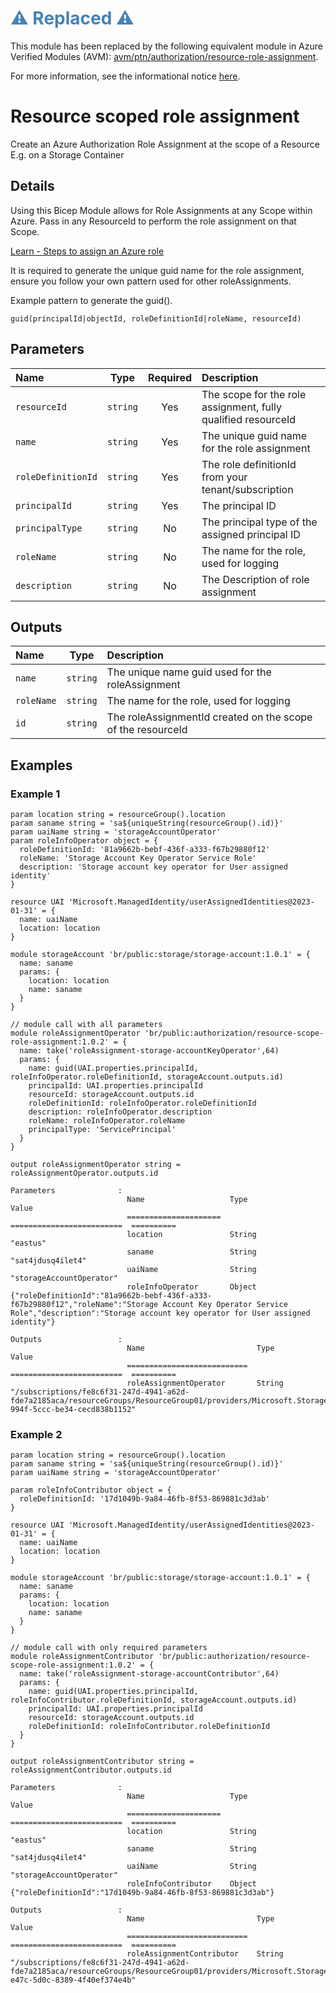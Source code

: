 <h1 style="color: steelblue;">⚠️ Replaced ⚠️</h1>

This module has been replaced by the following equivalent module in Azure Verified Modules (AVM): [avm/ptn/authorization/resource-role-assignment](https://github.com/Azure/bicep-registry-modules/tree/main/avm/ptn/authorization/resource-role-assignment).

For more information, see the informational notice [here](https://github.com/Azure/bicep-registry-modules?tab=readme-ov-file#%EF%B8%8F-new-standard-for-bicep-modules---avm-%EF%B8%8F).

# Resource scoped role assignment

Create an Azure Authorization Role Assignment at the scope of a Resource E.g. on a Storage Container

## Details

Using this Bicep Module allows for Role Assignments at any Scope within Azure. Pass in any ResourceId to perform the role assignment on that Scope.

[Learn - Steps to assign an Azure role](https://learn.microsoft.com/en-us/azure/role-based-access-control/role-assignments-steps)

It is required to generate the unique guid name for the role assignment, ensure you follow your own pattern used for other roleAssignments.

Example pattern to generate the guid().

```bicep
guid(principalId|objectId, roleDefinitionId|roleName, resourceId)
```

## Parameters

| Name               | Type     | Required | Description                                                   |
| :----------------- | :------: | :------: | :------------------------------------------------------------ |
| `resourceId`       | `string` | Yes      | The scope for the role assignment, fully qualified resourceId |
| `name`             | `string` | Yes      | The unique guid name for the role assignment                  |
| `roleDefinitionId` | `string` | Yes      | The role definitionId from your tenant/subscription           |
| `principalId`      | `string` | Yes      | The principal ID                                              |
| `principalType`    | `string` | No       | The principal type of the assigned principal ID               |
| `roleName`         | `string` | No       | The name for the role, used for logging                       |
| `description`      | `string` | No       | The Description of role assignment                            |

## Outputs

| Name       | Type     | Description                                                 |
| :--------- | :------: | :---------------------------------------------------------- |
| `name`     | `string` | The unique name guid used for the roleAssignment            |
| `roleName` | `string` | The name for the role, used for logging                     |
| `id`       | `string` | The roleAssignmentId created on the scope of the resourceId |

## Examples

### Example 1

```bicep
param location string = resourceGroup().location
param saname string = 'sa${uniqueString(resourceGroup().id)}'
param uaiName string = 'storageAccountOperator'
param roleInfoOperator object = {
  roleDefinitionId: '81a9662b-bebf-436f-a333-f67b29880f12'
  roleName: 'Storage Account Key Operator Service Role'
  description: 'Storage account key operator for User assigned identity'
}

resource UAI 'Microsoft.ManagedIdentity/userAssignedIdentities@2023-01-31' = {
  name: uaiName
  location: location
}

module storageAccount 'br/public:storage/storage-account:1.0.1' = {
  name: saname
  params: {
    location: location
    name: saname
  }
}

// module call with all parameters
module roleAssignmentOperator 'br/public:authorization/resource-scope-role-assignment:1.0.2' = {
  name: take('roleAssignment-storage-accountKeyOperator',64)
  params: {
    name: guid(UAI.properties.principalId, roleInfoOperator.roleDefinitionId, storageAccount.outputs.id)
    principalId: UAI.properties.principalId
    resourceId: storageAccount.outputs.id
    roleDefinitionId: roleInfoOperator.roleDefinitionId
    description: roleInfoOperator.description
    roleName: roleInfoOperator.roleName
    principalType: 'ServicePrincipal'
  }
}

output roleAssignmentOperator string = roleAssignmentOperator.outputs.id
```

```log
Parameters              :
                          Name                   Type                       Value
                          =====================  =========================  ==========
                          location               String                     "eastus"
                          saname                 String                     "sat4jdusq4ilet4"
                          uaiName                String                     "storageAccountOperator"
                          roleInfoOperator       Object                     {"roleDefinitionId":"81a9662b-bebf-436f-a333-f67b29880f12","roleName":"Storage Account Key Operator Service Role","description":"Storage account key operator for User assigned identity"}

Outputs                 :
                          Name                         Type                       Value
                          ===========================  =========================  ==========
                          roleAssignmentOperator       String                     "/subscriptions/fe8c6f31-247d-4941-a62d-fde7a2185aca/resourceGroups/ResourceGroup01/providers/Microsoft.Storage/storageAccounts/sat4jdusq4ilet4/providers/Microsoft.Authorization/roleAssignments/3b71ddea-994f-5ccc-be34-cecd838b1152"
```

### Example 2

```bicep
param location string = resourceGroup().location
param saname string = 'sa${uniqueString(resourceGroup().id)}'
param uaiName string = 'storageAccountOperator'

param roleInfoContributor object = {
  roleDefinitionId: '17d1049b-9a84-46fb-8f53-869881c3d3ab'
}

resource UAI 'Microsoft.ManagedIdentity/userAssignedIdentities@2023-01-31' = {
  name: uaiName
  location: location
}

module storageAccount 'br/public:storage/storage-account:1.0.1' = {
  name: saname
  params: {
    location: location
    name: saname
  }
}

// module call with only required parameters
module roleAssignmentContributor 'br/public:authorization/resource-scope-role-assignment:1.0.2' = {
  name: take('roleAssignment-storage-accountContributor',64)
  params: {
    name: guid(UAI.properties.principalId, roleInfoContributor.roleDefinitionId, storageAccount.outputs.id)
    principalId: UAI.properties.principalId
    resourceId: storageAccount.outputs.id
    roleDefinitionId: roleInfoContributor.roleDefinitionId
  }
}

output roleAssignmentContributor string = roleAssignmentContributor.outputs.id
```

```log
Parameters              :
                          Name                   Type                       Value
                          =====================  =========================  ==========
                          location               String                     "eastus"
                          saname                 String                     "sat4jdusq4ilet4"
                          uaiName                String                     "storageAccountOperator"
                          roleInfoContributor    Object                     {"roleDefinitionId":"17d1049b-9a84-46fb-8f53-869881c3d3ab"}

Outputs                 :
                          Name                         Type                       Value
                          ===========================  =========================  ==========
                          roleAssignmentContributor    String                     "/subscriptions/fe8c6f31-247d-4941-a62d-fde7a2185aca/resourceGroups/ResourceGroup01/providers/Microsoft.Storage/storageAccounts/sat4jdusq4ilet4/providers/Microsoft.Authorization/roleAssignments/afd5b488-e47c-5d0c-8389-4f40ef374e4b"
```
